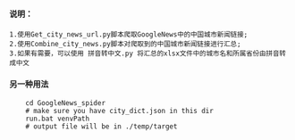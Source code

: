 #### 说明： ####
    1.使用Get_city_news_url.py脚本爬取GoogleNews中的中国城市新闻链接;
    2.使用Combine_city_news.py脚本对爬取到的中国城市新闻链接进行汇总;
    3.如果有需要，可以使用 拼音转中文.py 将汇总的xlsx文件中的城市名和所属省份由拼音转成中文
#### 另一种用法 ####
```baseh
    cd GoogleNews_spider
    # make sure you have city_dict.json in this dir
    run.bat venvPath
    # output file will be in ./temp/target
```